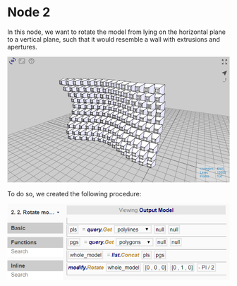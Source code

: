 # Node 2

In this node, we want to rotate the model from lying on the horizontal plane to a vertical plane, such that it would resemble a wall with extrusions and apertures.

![Result](./imgs/6.4.4-example3-node2-endresult.png)

To do so, we created the following procedure:

![Procedure](./imgs/6.4.4-example3-node2-procedure.png)
